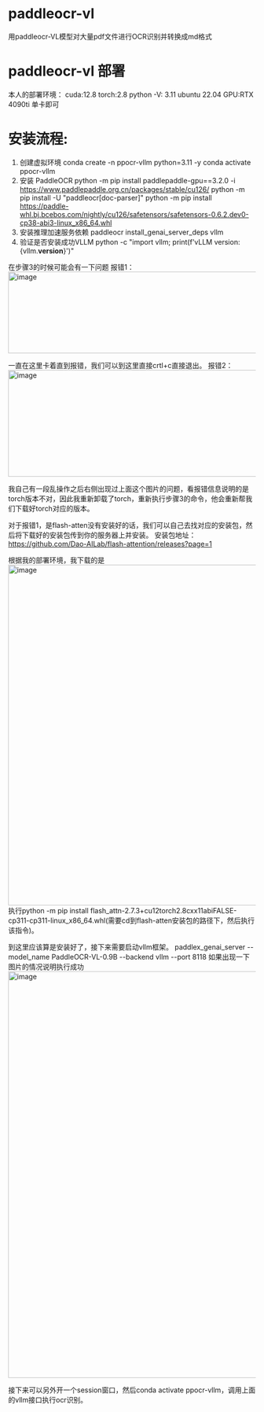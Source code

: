 # paddleocr-vl
用paddleocr-VL模型对大量pdf文件进行OCR识别并转换成md格式

# paddleocr-vl 部署
本人的部署环境：
cuda:12.8
torch:2.8
python -V: 3.11
ubuntu 22.04
GPU:RTX 4090ti 单卡即可

# 安装流程:
1. 创建虚拟环境
conda create -n ppocr-vllm python=3.11 -y
conda activate ppocr-vllm
2. 安装 PaddleOCR
python -m pip install paddlepaddle-gpu==3.2.0 -i https://www.paddlepaddle.org.cn/packages/stable/cu126/
python -m pip install -U "paddleocr[doc-parser]"
python -m pip install https://paddle-whl.bj.bcebos.com/nightly/cu126/safetensors/safetensors-0.6.2.dev0-cp38-abi3-linux_x86_64.whl
3. 安装推理加速服务依赖
paddleocr install_genai_server_deps vllm
4. 验证是否安装成功VLLM
python -c "import vllm; print(f'vLLM version: {vllm.__version__}')"

在步骤3的时候可能会有一下问题
报错1：
<img width="830" height="166" alt="image" src="https://github.com/user-attachments/assets/1f3f1fc3-d0cf-4617-b5c2-9a7b8ec22a76" />

一直在这里卡着直到报错，我们可以到这里直接crtl+c直接退出。
报错2：
<img width="1311" height="217" alt="image" src="https://github.com/user-attachments/assets/0b3215f0-2acf-445f-8b5a-4a9bc15ad515" />

我自己有一段乱操作之后右侧出现过上面这个图片的问题，看报错信息说明的是torch版本不对，因此我重新卸载了torch，重新执行步骤3的命令，他会重新帮我们下载好torch对应的版本。

对于报错1，是flash-atten没有安装好的话，我们可以自己去找对应的安装包，然后将下载好的安装包传到你的服务器上并安装。
安装包地址：https://github.com/Dao-AILab/flash-attention/releases?page=1

根据我的部署环境，我下载的是
<img width="898" height="693" alt="image" src="https://github.com/user-attachments/assets/3ce4fb4e-fda8-4505-8248-d3ae45e6a754" />
执行python -m pip install flash_attn-2.7.3+cu12torch2.8cxx11abiFALSE-cp311-cp311-linux_x86_64.whl​ (需要cd到flash-atten安装包的路径下，然后执行该指令)。

到这里应该算是安装好了，接下来需要启动vllm框架。
paddlex_genai_server --model_name PaddleOCR-VL-0.9B --backend vllm --port 8118
如果出现一下图片的情况说明执行成功
<img width="1594" height="827" alt="image" src="https://github.com/user-attachments/assets/80b8a471-6b51-4df4-b961-283e398b1e9f" />

接下来可以另外开一个session窗口，然后conda activate ppocr-vllm，调用上面的vllm接口执行ocr识别。









